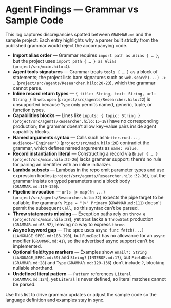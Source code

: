 # Agent Findings — Grammar vs Sample Code

This log captures discrepancies spotted between `GRAMMAR.md` and the sample project. Each entry highlights why a parser built strictly from the published grammar would reject the accompanying code.

- **Import alias order** — Grammar requires `import path as Alias { … }`, but the project uses `import path { … } as Alias` (`project/src/main.hilo:4`).
- **Agent tools signatures** — Grammar treats `tools { … }` as a block of statements; the project lists bare signatures such as `web.search(...) -> …` (`project/src/agents/Researcher.hilo:20-23`), which the grammar cannot parse.
- **Inline record return types** — `{ title: String, text: String, url: String }` in `web.open` (`project/src/agents/Researcher.hilo:22`) is unsupported because `Type` only permits named, generic, tuple, or function types.
- **Capabilities blocks** — Lines like `inputs: { topic: String }` (`project/src/agents/Researcher.hilo:15-18`) have no corresponding production; the grammar doesn’t allow key–value pairs inside agent capability blocks.
- **Named arguments syntax** — Calls such as `Writer.run(..., audience="Engineer")` (`project/src/main.hilo:20`) contradict the grammar, which defines named arguments as `name: value`.
- **Record instantiation literal** — Constructing a record via `Brief { … }` (`project/src/main.hilo:22-26`) lacks grammar support; there’s no rule for pairing an identifier with an inline initializer.
- **Lambda subsets** — Lambdas in the repo omit parameter types and use expression bodies (`project/src/agents/Researcher.hilo:32-36`), but the grammar insists on typed parameters and a block body (`GRAMMAR.md:119-120`).
- **Pipeline invocation** — `urls |> map(fn ...)` (`project/src/agents/Researcher.hilo:32`) expects the pipe target to be callable; the grammar’s `Pipe = "|>" Primary` (`GRAMMAR.md:111`) doesn’t permit the subsequent `Call`, so this syntax can’t be parsed.
- **Throw statements missing** — Exception paths rely on `throw e` (`project/src/main.hilo:28`), yet `Stmt` lacks a `ThrowStmt` production (`GRAMMAR.md:63-92`), leaving no way to express `throw`.
- **Async keyword gap** — The spec uses `async func fetch(...)` (`LANGUAGE_SPEC.md:183-190`), but `FuncDecl` has no allowance for an `async` modifier (`GRAMMAR.md:41`), so the advertised async support can’t be implemented.
- **Optional field/type markers** — Examples show `email?: String` (`LANGUAGE_SPEC.md:59`) and `String?` (`INTEROP.md:17`), but `FieldDecl` (`GRAMMAR.md:28`) and `Type` (`GRAMMAR.md:129-136`) don’t include `?`, blocking nullable shorthand.
- **Undefined literal pattern** — `Pattern` references `Literal` (`GRAMMAR.md:124`), yet `Literal` is never defined, so literal matches cannot be parsed.

Use this list to drive grammar updates or adjust the sample code so the language definition and examples stay in sync.

